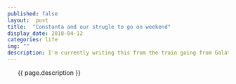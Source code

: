 ```yaml
---
published: false
layout:  post
title:  "Constanta and our strugle to go on weekend"
display_date: 2018-04-12
categories: life
img: ""
description: I'm currently writing this from the train going from Galati to Constanta with a connection at Faurei
---
```


&nbsp;&nbsp;&nbsp;&nbsp;&nbsp;&nbsp;{{ page.description }}
